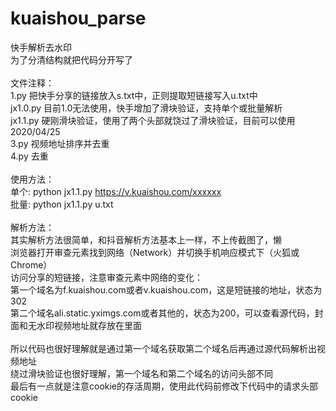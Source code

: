 # kuaishou_parse
快手解析去水印</br>
为了分清结构就把代码分开写了</br></br>
文件注释：</br>
1.py 把快手分享的链接放入s.txt中，正则提取短链接写入u.txt中</br>
jx1.0.py 目前1.0无法使用，快手增加了滑块验证，支持单个或批量解析</br>
jx1.1.py 硬刚滑块验证，使用了两个头部就饶过了滑块验证，目前可以使用 2020/04/25</br>
3.py 视频地址排序并去重</br>
4.py 去重</br>
</br>
使用方法：</br>
单个: python jx1.1.py https://v.kuaishou.com/xxxxxx</br>
批量: python jx1.1.py u.txt</br>
</br>
解析方法：</br>
其实解析方法很简单，和抖音解析方法基本上一样，不上传截图了，懒</br>
浏览器打开审查元素找到网络（Network）并切换手机响应模式下（火狐或Chrome）</br>
访问分享的短链接，注意审查元素中网络的变化：</br>
第一个域名为f.kuaishou.com或者v.kuaishou.com，这是短链接的地址，状态为302</br>
第二个域名ali.static.yximgs.com或者其他的，状态为200，可以查看源代码，封面和无水印视频地址就存放在里面</br></br>
所以代码也很好理解就是通过第一个域名获取第二个域名后再通过源代码解析出视频地址</br>
绕过滑块验证也很好理解，第一个域名和第二个域名的访问头部不同</br>
最后有一点就是注意cookie的存活周期，使用此代码前修改下代码中的请求头部cookie</br>
